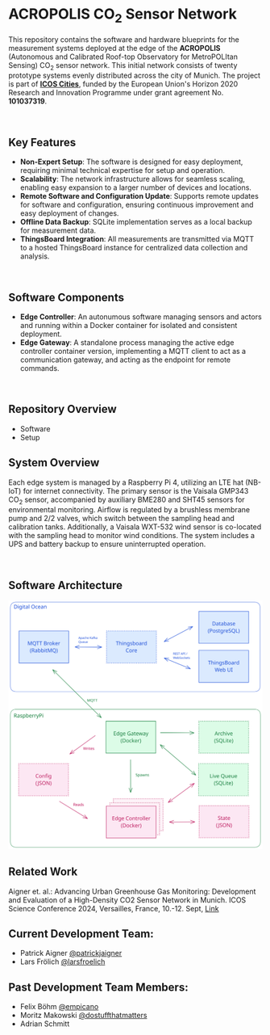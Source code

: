 # ACROPOLIS CO<sub>2</sub> Sensor Network

This repository contains the software and hardware blueprints for the measurement systems deployed at the edge of the **ACROPOLIS** (Autonomous and Calibrated Roof-top Observatory for MetroPOLItan Sensing) CO<sub>2</sub> sensor network. This initial network consists of twenty prototype systems evenly distributed across the city of Munich. The project is part of [**ICOS Cities**](https://www.icos-cp.eu/projects/icos-cities), funded by the European Union's Horizon 2020 Research and Innovation Programme under grant agreement No. **101037319**.

<br/>

## Key Features

- **Non-Expert Setup**: The software is designed for easy deployment, requiring minimal technical expertise for setup and operation.
- **Scalability**: The network infrastructure allows for seamless scaling, enabling easy expansion to a larger number of devices and locations.
- **Remote Software and Configuration Update**: Supports remote updates for software and configuration, ensuring continuous improvement and easy deployment of changes.
- **Offline Data Backup**: SQLite implementation serves as a local backup for measurement data.
- **ThingsBoard Integration**: All measurements are transmitted via MQTT to a hosted ThingsBoard instance for centralized data collection and analysis.

<br/>

## Software Components

- **Edge Controller**: An autonumous software managing sensors and actors and running within a Docker container for isolated and consistent deployment.
- **Edge Gateway**: A standalone process managing the active edge controller container version, implementing a MQTT client to act as a communication gateway, and acting as the endpoint for remote commands.

<br/>

## Repository Overview

- Software
- Setup

## System Overview

Each edge system is managed by a Raspberry Pi 4, utilizing an LTE hat (NB-IoT) for internet connectivity. The primary sensor is the Vaisala GMP343 CO<sub>2</sub> sensor, accompanied by auxiliary BME280 and SHT45 sensors for environmental monitoring. Airflow is regulated by a brushless membrane pump and 2/2 valves, which switch between the sampling head and calibration tanks. Additionally, a Vaisala WXT-532 wind sensor is co-located with the sampling head to monitor wind conditions. The system includes a UPS and battery backup to ensure uninterrupted operation.

<br/>

## Software Architecture

<img src="docs/pictures/ACROPOLIS-Architecture-3.svg">

<br/>

## Related Work

Aigner et. al.: Advancing Urban Greenhouse Gas Monitoring: Development and Evaluation of a High-Density CO2 Sensor Network in Munich. ICOS Science Conference 2024, Versailles, France, 10.-12. Sept, [Link](https://www.icos-cp.eu/news-and-events/science-conference/icos2024sc/all-abstracts)

## Current Development Team:

- Patrick Aigner [@patrickjaigner](https://github.com/patrickjaigner)
- Lars Frölich [@larsfroelich](https://github.com/larsfroelich)

## Past Development Team Members:

- Felix Böhm [@empicano](https://github.com/empicano)
- Moritz Makowski [@dostuffthatmatters](https://github.com/dostuffthatmatters)
- Adrian Schmitt
